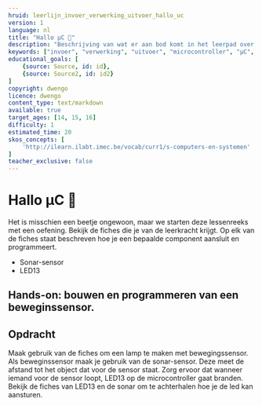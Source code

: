 ```yaml
---
hruid: leerlijn_invoer_verwerking_uitvoer_hallo_uc
version: 1
language: nl
title: "Hallo µC 🙂"
description: "Beschrijving van wat er aan bod komt in het leerpad over invoer, verwerking en uitvoer."
keywords: ["invoer", "verwerking", "uitvoer", "microcontroller", "µC", "arduino", "dwenguino"]
educational_goals: [
    {source: Source, id: id}, 
    {source: Source2, id: id2}
]
copyright: dwengo
licence: dwengo
content_type: text/markdown
available: true
target_ages: [14, 15, 16]
difficulty: 1
estimated_time: 20
skos_concepts: [
    'http://ilearn.ilabt.imec.be/vocab/curr1/s-computers-en-systemen'
]
teacher_exclusive: false
---
```


# Hallo µC 🙂

Het is misschien een beetje ongewoon, maar we starten deze lessenreeks met een oefening. Bekijk de fiches die je van de leerkracht krijgt. Op elk van de fiches staat beschreven hoe je een bepaalde component aansluit en programmeert.

<ul class="dwengo_content lijst_fiches">
    <li><href src="TODO">Sonar-sensor</href></li>
    <li><href src="TODO">LED13</href></li>
</ul>

## Hands-on: bouwen en programmeren van een beweginssensor.

<div class="dwengo_content assignment">
    <h2>Opdracht</h2>
    <p>
        Maak gebruik van de fiches om een lamp te maken met bewegingssensor. Als beweginssensor maak je gebruik van de sonar-sensor. Deze meet de afstand tot het object dat voor de sensor staat. Zorg ervoor dat wanneer iemand voor de sensor loopt, LED13 op de microcontroller gaat branden. Bekijk de fiches van LED13 en de sonar om te achterhalen hoe je de led kan aansturen.
    </p>
</div>
